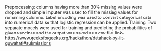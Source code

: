 Preprocessing: columns having more than 30% missing values were dropped and simple imputer was used to fill the missing values for remaining columns. Label encoding was used to convert categorical data into numerical data so that logistic regression can be applied.
Training: Two separate models were used for training and predicting the probabilities of given vaccines and the output was saved as a csv file.
link-https://www.geeksforgeeks.org/hackathon/datahack-by-iit-guwahati#submissions
